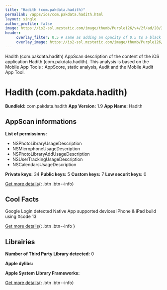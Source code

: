 ```yaml
---
title: "Hadith (com.pakdata.hadith)"
permalink: /apps/ios/com.pakdata.hadith.html
layout: single
author_profile: false
image: https://is2-ssl.mzstatic.com/image/thumb/Purple126/v4/2f/ad/28/2fad2814-b0f3-0c61-87df-4daedcfe3e61/AppIcon-1x_U007emarketing-0-7-0-85-220.png/512x512bb.jpg
header: 
     overlay_filter: 0.5 # same as adding an opacity of 0.5 to a black background
     overlay_image: https://is2-ssl.mzstatic.com/image/thumb/Purple126/v4/2f/ad/28/2fad2814-b0f3-0c61-87df-4daedcfe3e61/AppIcon-1x_U007emarketing-0-7-0-85-220.png/512x512bb.jpg
---
```

Hadith (com.pakdata.hadith) AppScan description of the content of the iOS application Hadith (com.pakdata.hadith). This analysis is based on the Mobile App Tools : AppScore, static analysis, Audit and the Mobile Audit App Tool.

# Hadith (com.pakdata.hadith)

**BundleId:** com.pakdata.hadith
**App Version:** 1.9
**App Name:** Hadith


## AppScan informations 

**List of permissions:** 
- NSPhotoLibraryUsageDescription
- NSMicrophoneUsageDescription
- NSPhotoLibraryAddUsageDescription
- NSUserTrackingUsageDescription
- NSCalendarsUsageDescription
  
  
**Private keys:** 34
**Public keys:** 5
**Custom keys:** 7
**Low securit keys:** 0
  
[Get more details](/pricing.html){: .btn .btn--info}

## Cool Facts

Google Login detected
Native App
supported devices iPhone & iPad
build using Xcode 13
  
[Get more details](/pricing.html){: .btn .btn--info }

## Librairies 
**Number of Third Party Library detected:** 0


**Apple dylibs:**


**Apple System Library Frameworks:**


  
[Get more details](/pricing.html){: .btn .btn--info}

